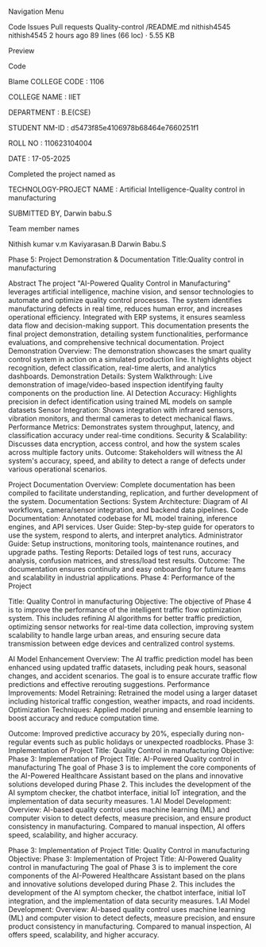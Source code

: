 
Navigation Menu

Code
Issues
Pull requests
Quality-control
/README.md
nithish4545
nithish4545
2 hours ago
89 lines (66 loc) · 5.55 KB

Preview

Code

Blame
COLLEGE CODE : 1106

COLLEGE NAME : IIET

DEPARTMENT : B.E(CSE)

STUDENT NM-ID : d5473f85e4106978b68464e7660251f1


ROLL NO : 110623104004

DATE : 17-05-2025

Completed the project named as

TECHNOLOGY-PROJECT NAME : Artificial Intelligence-Quality control in manufacturing

SUBMITTED BY, Darwin babu.S

Team member names

Nithish kumar v.m Kaviyarasan.B Darwin Babu.S

   Phase 5: Project Demonstration & Documentation
Title:Quality control in manufacturing

Abstract The project "AI-Powered Quality Control in Manufacturing" leverages artificial intelligence, machine vision, and sensor technologies to automate and optimize quality control processes. The system identifies manufacturing defects in real time, reduces human error, and increases operational efficiency. Integrated with ERP systems, it ensures seamless data flow and decision-making support. This documentation presents the final project demonstration, detailing system functionalities, performance evaluations, and comprehensive technical documentation.
Project Demonstration Overview: The demonstration showcases the smart quality control system in action on a simulated production line. It highlights object recognition, defect classification, real-time alerts, and analytics dashboards. Demonstration Details: System Walkthrough: Live demonstration of image/video-based inspection identifying faulty components on the production line. AI Detection Accuracy: Highlights precision in defect identification using trained ML models on sample datasets Sensor Integration: Shows integration with infrared sensors, vibration monitors, and thermal cameras to detect mechanical flaws. Performance Metrics: Demonstrates system throughput, latency, and classification accuracy under real-time conditions. Security & Scalability: Discusses data encryption, access control, and how the system scales across multiple factory units.
Outcome: Stakeholders will witness the AI system's accuracy, speed, and ability to detect a range of defects under various operational scenarios.

Project Documentation Overview: Complete documentation has been compiled to facilitate understanding, replication, and further development of the system. Documentation Sections: System Architecture: Diagram of AI workflows, camera/sensor integration, and backend data pipelines. Code Documentation: Annotated codebase for ML model training, inference engines, and API services. User Guide: Step-by-step guide for operators to use the system, respond to alerts, and interpret analytics. Administrator Guide: Setup instructions, monitoring tools, maintenance routines, and upgrade paths. Testing Reports: Detailed logs of test runs, accuracy analysis, confusion matrices, and stress/load test results. Outcome: The documentation ensures continuity and easy onboarding for future teams and scalability in industrial applications.
Phase 4: Performance of the Project

Title: Quality Control in manufacturing Objective: The objective of Phase 4 is to improve the performance of the intelligent traffic flow optimization system. This includes refining AI algorithms for better traffic prediction, optimizing sensor networks for real-time data collection, improving system scalability to handle large urban areas, and ensuring secure data transmission between edge devices and centralized control systems.

AI Model Enhancement Overview: The AI traffic prediction model has been enhanced using updated traffic datasets, including peak hours, seasonal changes, and accident scenarios. The goal is to ensure accurate traffic flow predictions and effective rerouting suggestions.
Performance Improvements: Model Retraining: Retrained the model using a larger dataset including historical traffic congestion, weather impacts, and road incidents. Optimization Techniques: Applied model pruning and ensemble learning to boost accuracy and reduce computation time.

Outcome: Improved predictive accuracy by 20%, especially during non-regular events such as public holidays or unexpected roadblocks. Phase 3: Implementation of Project Title: Quality Control in manufacturing Objective: Phase 3: Implementation of Project Title: AI-Powered Quality control in manufacturing The goal of Phase 3 is to implement the core components of the AI-Powered Healthcare Assistant based on the plans and innovative solutions developed during Phase 2. This includes the development of the AI symptom checker, the chatbot interface, initial IoT integration, and the implementation of data security measures. 1.AI Model Development: Overview: AI-based quality control uses machine learning (ML) and computer vision to detect defects, measure precision, and ensure product consistency in manufacturing. Compared to manual inspection, AI offers speed, scalability, and higher accuracy.

Phase 3: Implementation of Project Title: Quality Control in manufacturing Objective: Phase 3: Implementation of Project Title: AI-Powered Quality control in manufacturing The goal of Phase 3 is to implement the core components of the AI-Powered Healthcare Assistant based on the plans and innovative solutions developed during Phase 2. This includes the development of the AI symptom checker, the chatbot interface, initial IoT integration, and the implementation of data security measures. 1.AI Model Development: Overview: AI-based quality control uses machine learning (ML) and computer vision to detect defects, measure precision, and ensure product consistency in manufacturing. Compared to manual inspection, AI offers speed, scalability, and higher accuracy.
